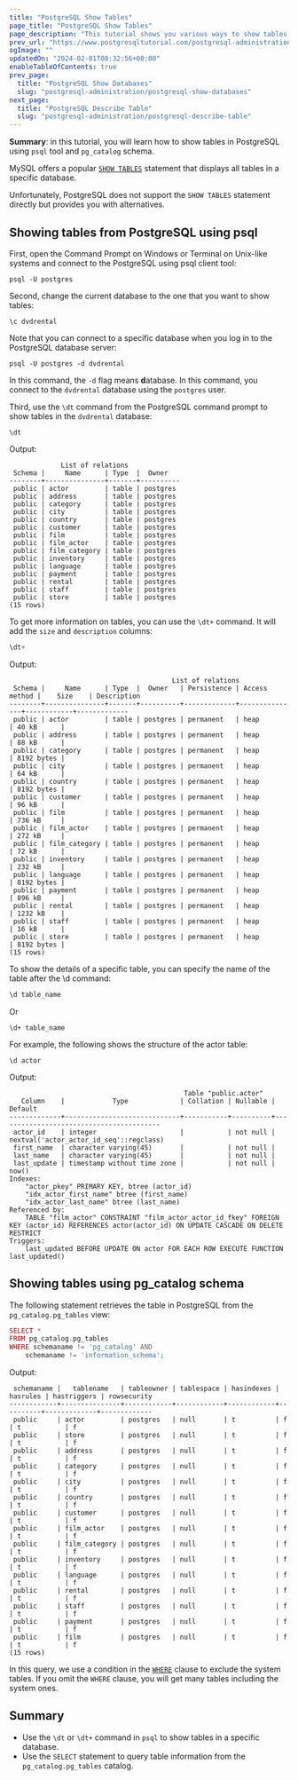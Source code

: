 ```yaml
---
title: "PostgreSQL Show Tables"
page_title: "PostgreSQL Show Tables"
page_description: "This tutorial shows you various ways to show tables in a specific database using psql and querying pg_catalog schema in PostgreSQL"
prev_url: "https://www.postgresqltutorial.com/postgresql-administration/postgresql-show-tables/"
ogImage: ""
updatedOn: "2024-02-01T08:32:56+00:00"
enableTableOfContents: true
prev_page: 
  title: "PostgreSQL Show Databases"
  slug: "postgresql-administration/postgresql-show-databases"
next_page: 
  title: "PostgreSQL Describe Table"
  slug: "postgresql-administration/postgresql-describe-table"
---
```





**Summary**: in this tutorial, you will learn how to show tables in PostgreSQL using `psql` tool and `pg_catalog` schema.

MySQL offers a popular [`SHOW TABLES`](http://www.mysqltutorial.org/mysql-show-tables/) statement that displays all tables in a specific database.

Unfortunately, PostgreSQL does not support the `SHOW TABLES` statement directly but provides you with alternatives.


## Showing tables from PostgreSQL using psql

First, open the Command Prompt on Windows or Terminal on Unix\-like systems and connect to the PostgreSQL using psql client tool:


```phpsql
psql -U postgres
```
Second, change the current database to the one that you want to show tables:


```
\c dvdrental
```
Note that you can connect to a specific database when you log in to the PostgreSQL database server:


```
psql -U postgres -d dvdrental
```
In this command, the `-d` flag means **d**atabase. In this command, you connect to the `dvdrental` database using the `postgres` user.

Third, use the `\dt` command from the PostgreSQL command prompt to show tables in the `dvdrental` database:


```
\dt
```
Output:


```
             List of relations
 Schema |     Name      | Type  |  Owner
--------+---------------+-------+----------
 public | actor         | table | postgres
 public | address       | table | postgres
 public | category      | table | postgres
 public | city          | table | postgres
 public | country       | table | postgres
 public | customer      | table | postgres
 public | film          | table | postgres
 public | film_actor    | table | postgres
 public | film_category | table | postgres
 public | inventory     | table | postgres
 public | language      | table | postgres
 public | payment       | table | postgres
 public | rental        | table | postgres
 public | staff         | table | postgres
 public | store         | table | postgres
(15 rows)
```
To get more information on tables, you can use the `\dt+` command. It will add the `size` and `description` columns:


```php
\dt+
```
Output:


```
                                         List of relations
 Schema |     Name      | Type  |  Owner   | Persistence | Access method |    Size    | Description
--------+---------------+-------+----------+-------------+---------------+------------+-------------
 public | actor         | table | postgres | permanent   | heap          | 40 kB      |
 public | address       | table | postgres | permanent   | heap          | 88 kB      |
 public | category      | table | postgres | permanent   | heap          | 8192 bytes |
 public | city          | table | postgres | permanent   | heap          | 64 kB      |
 public | country       | table | postgres | permanent   | heap          | 8192 bytes |
 public | customer      | table | postgres | permanent   | heap          | 96 kB      |
 public | film          | table | postgres | permanent   | heap          | 736 kB     |
 public | film_actor    | table | postgres | permanent   | heap          | 272 kB     |
 public | film_category | table | postgres | permanent   | heap          | 72 kB      |
 public | inventory     | table | postgres | permanent   | heap          | 232 kB     |
 public | language      | table | postgres | permanent   | heap          | 8192 bytes |
 public | payment       | table | postgres | permanent   | heap          | 896 kB     |
 public | rental        | table | postgres | permanent   | heap          | 1232 kB    |
 public | staff         | table | postgres | permanent   | heap          | 16 kB      |
 public | store         | table | postgres | permanent   | heap          | 8192 bytes |
(15 rows)
```
To show the details of a specific table, you can specify the name of the table after the \\d command:


```php
\d table_name
```
Or


```
\d+ table_name
```
For example, the following shows the structure of the actor table:


```
\d actor
```
Output:


```
                                            Table "public.actor"
   Column    |            Type             | Collation | Nullable |                 Default
-------------+-----------------------------+-----------+----------+-----------------------------------------
 actor_id    | integer                     |           | not null | nextval('actor_actor_id_seq'::regclass)
 first_name  | character varying(45)       |           | not null |
 last_name   | character varying(45)       |           | not null |
 last_update | timestamp without time zone |           | not null | now()
Indexes:
    "actor_pkey" PRIMARY KEY, btree (actor_id)
    "idx_actor_first_name" btree (first_name)
    "idx_actor_last_name" btree (last_name)
Referenced by:
    TABLE "film_actor" CONSTRAINT "film_actor_actor_id_fkey" FOREIGN KEY (actor_id) REFERENCES actor(actor_id) ON UPDATE CASCADE ON DELETE RESTRICT
Triggers:
    last_updated BEFORE UPDATE ON actor FOR EACH ROW EXECUTE FUNCTION last_updated()
```

## Showing tables using pg\_catalog schema

The following statement retrieves the table in PostgreSQL from the `pg_catalog.pg_tables` view:


```php
SELECT *
FROM pg_catalog.pg_tables
WHERE schemaname != 'pg_catalog' AND 
    schemaname != 'information_schema';
```
Output:


```
 schemaname |   tablename   | tableowner | tablespace | hasindexes | hasrules | hastriggers | rowsecurity
------------+---------------+------------+------------+------------+----------+-------------+-------------
 public     | actor         | postgres   | null       | t          | f        | t           | f
 public     | store         | postgres   | null       | t          | f        | t           | f
 public     | address       | postgres   | null       | t          | f        | t           | f
 public     | category      | postgres   | null       | t          | f        | t           | f
 public     | city          | postgres   | null       | t          | f        | t           | f
 public     | country       | postgres   | null       | t          | f        | t           | f
 public     | customer      | postgres   | null       | t          | f        | t           | f
 public     | film_actor    | postgres   | null       | t          | f        | t           | f
 public     | film_category | postgres   | null       | t          | f        | t           | f
 public     | inventory     | postgres   | null       | t          | f        | t           | f
 public     | language      | postgres   | null       | t          | f        | t           | f
 public     | rental        | postgres   | null       | t          | f        | t           | f
 public     | staff         | postgres   | null       | t          | f        | t           | f
 public     | payment       | postgres   | null       | t          | f        | t           | f
 public     | film          | postgres   | null       | t          | f        | t           | f
(15 rows)
```
In this query, we use a condition in the [`WHERE`](../postgresql-tutorial/postgresql-where) clause to exclude the system tables. If you omit the `WHERE` clause, you will get many tables including the system ones.


## Summary

* Use the `\dt` or `\dt+` command in `psql` to show tables in a specific database.
* Use the `SELECT` statement to query table information from the `pg_catalog.pg_tables` catalog.

